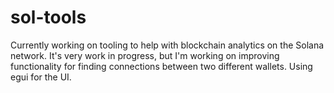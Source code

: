 # sol-tools

Currently working on tooling to help with blockchain analytics on the Solana network. It's very work in progress, but I'm working on improving functionality for finding connections between two different wallets. Using egui for the UI.
